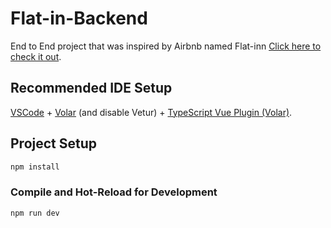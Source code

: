 # Flat-in-Backend


End to End project that was inspired by Airbnb named Flat-inn [Click here to check it out](https://flat-inn-101.herokuapp.com/).

## Recommended IDE Setup

[VSCode](https://code.visualstudio.com/) + [Volar](https://marketplace.visualstudio.com/items?itemName=johnsoncodehk.volar) (and disable Vetur) + [TypeScript Vue Plugin (Volar)](https://marketplace.visualstudio.com/items?itemName=johnsoncodehk.vscode-typescript-vue-plugin).



## Project Setup

```sh
npm install
```

### Compile and Hot-Reload for Development

```sh
npm run dev
```


